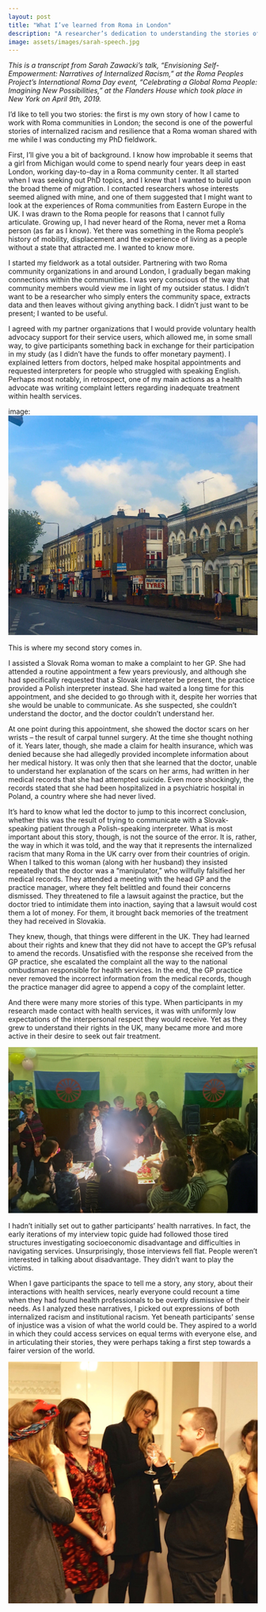 ```yaml
---
layout: post
title: "What I’ve learned from Roma in London"
description: "A researcher’s dedication to understanding the stories of Roma in London and their efforts to access basic rights" 
image: assets/images/sarah-speech.jpg
---
```


*This is a transcript from Sarah Zawacki’s talk, “Envisioning Self-Empowerment: Narratives of Internalized Racism,” at the Roma Peoples Project’s International Roma Day event, “Celebrating a Global Roma People: Imagining New Possibilities,” at the Flanders House which took place in New York on April 9th, 2019.*
 
I’d like to tell you two stories: the first is my own story of how I came to work with Roma communities in London; the second is one of the powerful stories of internalized racism and resilience that a Roma woman shared with me while I was conducting my PhD fieldwork.

First, I’ll give you a bit of background. I know how improbable it seems that a girl from Michigan would come to spend nearly four years deep in east London, working day-to-day in a Roma community center. It all started when I was seeking out PhD topics, and I knew that I wanted to build upon the broad theme of migration. I contacted researchers whose interests seemed aligned with mine, and one of them suggested that I might want to look at the experiences of Roma communities from Eastern Europe in the UK. I was drawn to the Roma people for reasons that I cannot fully articulate. Growing up, I had never heard of the Roma, never met a Roma person (as far as I know). Yet there was something in the Roma people’s history of mobility, displacement and the experience of living as a people without a state that attracted me. I wanted to know more.

I started my fieldwork as a total outsider. Partnering with two Roma community organizations in and around London, I gradually began making connections within the communities. I was very conscious of the way that community members would view me in light of my outsider status. I didn’t want to be a researcher who simply enters the community space, extracts data and then leaves without giving anything back. I didn’t just want to be present; I wanted to be useful.

I agreed with my partner organizations that I would provide voluntary health advocacy support for their service users, which allowed me, in some small way, to give participants something back in exchange for their participation in my study (as I didn’t have the funds to offer monetary payment). I explained letters from doctors, helped make hospital appointments and requested interpreters for people who struggled with speaking English. Perhaps most notably, in retrospect, one of my main actions as a health advocate was writing complaint letters regarding inadequate treatment within health services.

image: ![London street near the Roma community center](assets/images/london-street.JPG)

This is where my second story comes in. 

I assisted a Slovak Roma woman to make a complaint to her GP. She had attended a routine appointment a few years previously, and although she had specifically requested that a Slovak interpreter be present, the practice provided a Polish interpreter instead. She had waited a long time for this appointment, and she decided to go through with it, despite her worries that she would be unable to communicate. As she suspected, she couldn’t understand the doctor, and the doctor couldn’t understand her. 

At one point during this appointment, she showed the doctor scars on her wrists – the result of carpal tunnel surgery. At the time she thought nothing of it. Years later, though, she made a claim for health insurance, which was denied because she had allegedly provided incomplete information about her medical history. It was only then that she learned that the doctor, unable to understand her explanation of the scars on her arms, had written in her medical records that she had attempted suicide. Even more shockingly, the records stated that she had been hospitalized in a psychiatric hospital in Poland, a country where she had never lived.

It’s hard to know what led the doctor to jump to this incorrect conclusion, whether this was the result of trying to communicate with a Slovak-speaking patient through a Polish-speaking interpreter. What is most important about this story, though, is not the source of the error. It is, rather, the way in which it was told, and the way that it represents the internalized racism that many Roma in the UK carry over from their countries of origin. When I talked to this woman (along with her husband) they insisted repeatedly that the doctor was a “manipulator,” who willfully falsified her medical records. They attended a meeting with the head GP and the practice manager, where they felt belittled and found their concerns dismissed. They threatened to file a lawsuit against the practice, but the doctor tried to intimidate them into inaction, saying that a lawsuit would cost them a lot of money. For them, it brought back memories of the treatment they had received in Slovakia. 

They knew, though, that things were different in the UK. They had learned about their rights and knew that they did not have to accept the GP’s refusal to amend the records. Unsatisfied with the response she received from the GP practice, she escalated the complaint all the way to the national ombudsman responsible for health services. In the end, the GP practice never removed the incorrect information from the medical records, though the practice manager did agree to append a copy of the complaint letter.

And there were many more stories of this type. When participants in my research made contact with health services, it was with uniformly low expectations of the interpersonal respect they would receive. Yet as they grew to understand their rights in the UK, many became more and more active in their desire to seek out fair treatment.

![A Roma community event in London](assets/images/roma-support.JPG)

I hadn’t initially set out to gather participants’ health narratives. In fact, the early iterations of my interview topic guide had followed those tired structures investigating socioeconomic disadvantage and difficulties in navigating services. Unsurprisingly, those interviews fell flat. People weren’t interested in talking about disadvantage. They didn’t want to play the victims.

When I gave participants the space to tell me a story, any story, about their interactions with health services, nearly everyone could recount a time when they had found health professionals to be overtly dismissive of their needs. As I analyzed these narratives, I picked out expressions of both internalized racism and institutional racism. Yet beneath participants’ sense of injustice was a vision of what the world could be. They aspired to a world in which they could access services on equal terms with everyone else, and in articulating their stories, they were perhaps taking a first step towards a fairer version of the world.

![Celebrating the International Roma Day](assets/images/celebration-reception.jpg)
